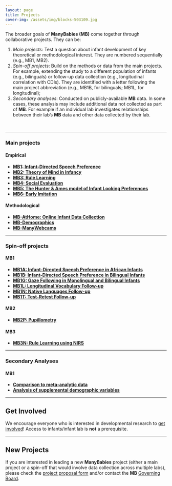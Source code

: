 ```yaml
---
layout: page
title: Projects
cover-img: /assets/img/blocks-503109.jpg
---
```



The broader goals of **ManyBabies (MB)** come together through collaborative projects. They can be:

1. *Main projects*: Test a question about infant development of key theoretical or methodological interest. They are numbered sequentially (e.g., MB1, MB2).
2. *Spin-off projects*: Build on the methods or data from the main projects. For example, extending the study to a different population of infants (e.g., bilinguals) or follow-up data collection (e.g., longitudinal correlation with CDIs). They are identified with a letter following the main project abbreviation (e.g., MB1B, for bilinguals; MB1L, for longitudinal);
3. *Secondary analyses*: Conducted on publicly-available **MB** data. In some cases, these analysis may include additional data not collected as part of **MB**. For example if an individual lab investigates relationships between their lab’s **MB** data and other data collected by their lab.

<br>

***

### Main projects

#### Empirical
* [**MB1: Infant-Directed Speech Preference**]({{site.baseurl}}/MB1/)
* [**MB2: Theory of Mind in Infancy** ]({{site.baseurl}}/MB2/)
* [**MB3: Rule Learning**]({{site.baseurl}}/MB3/)
* [**MB4: Social Evaluation**]({{site.baseurl}}/MB4/)
* [**MB5: The Hunter & Ames model of Infant Looking Preferences**]({{site.baseurl}}/MB5/)
* [**MB6: Early Imitation**]({{site.baseurl}}/MB6/)

#### Methodological
* [**MB-AtHome: Online Infant Data Collection**]({{site.baseurl}}/MB-AtHome/)
* [**MB-Demographics**]({{site.baseurl}}/MB-demographics/)
* [**MB-ManyWebcams**]({{site.baseurl}}/MB-ManyWebcams/)


***

### Spin-off projects

#### MB1
* [**MB1A: Infant-Directed Speech Preference in African Infants**]({{site.baseurl}}/MB1A/)  
* [**MB1B: Infant-Directed Speech Preference in Bilingual Infants**]({{site.baseurl}}/MB1B/)  
* [**MB1G: Gaze Following in Monolingual and Bilingual Infants**]({{site.baseurl}}/MB1G/)
* [**MB1L: Longitudinal Vocabulary Follow-up**]({{site.baseurl}}/MB1L/)    
* [**MB1N: Native Languages Follow-up**]({{site.baseurl}}/MB1N/)    
* [**MB1T: Test-Retest Follow-up**]({{site.baseurl}}/MB1T/)  

#### MB2
* [**MB2P: Pupillometry**]({{site.baseurl}}/MB2P/)

#### MB3
* [**MB3N: Rule Learning using NIRS**]({{site.baseurl}}/MB3N/)    


***

### Secondary Analyses

#### MB1
* [**Comparison to meta-analytic data**]({{site.baseurl}}/MB1SA/)
* [**Analysis of supplemental demographic variables**]({{site.baseurl}}/MB1SA/)


***

## Get Involved 
We encourage everyone who is interested in developmental research to [get involved]({{site.baseurl}}/get_involved/)! Access to infants/infant lab is **not** a prerequisite.

***
## New Projects
If you are interested in leading a new **ManyBabies** project (either a main project or a spin-off that would involve data collection across multiple labs), please check the [project proposal form](https://docs.google.com/document/d/1kbnK2us2Svfcf7X4TAI5YUw3_duUNAQoYINTuuWr1Jw/edit) and/or contact the **MB** [Governing Board](mailto:manybabies-gb@mailman.stanford.edu).
